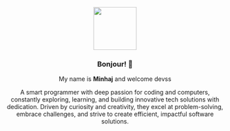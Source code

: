   <div align="center">
<div id="header">
<img src="https://media.giphy.com/media/M9gbBd9nbDrOTu1Mqx/giphy.gif](https://media2.giphy.com/media/v1.Y2lkPTc5MGI3NjExcGVyM2tlM2J2Nm9meXVwMDA0MHJjYjY0d3QyeHZ5aTFvdXhpZ2VkMiZlcD12MV9pbnRlcm5hbF9naWZfYnlfaWQmY3Q9Zw/4FEv2evGLfNeET8dMJ/giphy.gif" width="100">
</div>
<h3 id="hi-there">Bonjour! 👋 </h3>
<p>My name is <strong>Minhaj</strong> and welcome devss</p>
<p>
A smart programmer with deep passion for coding and computers, constantly exploring, learning, and building innovative tech solutions with dedication. Driven by curiosity and creativity, they excel at problem-solving, embrace challenges, and strive to create efficient, impactful software solutions. 
</p>
<!-- <img src="https://media.giphy.com/media/L8K62iTDkzGX6/giphy.gif" width="500"> -->
<!-- <h3 id="bar_chart-github-stats">:bar_chart: GitHub stats</h3>
<p> 
  <a href="https://github.com/Minhajxdd/github-readme-stats"><img src="https://github-readme-stats.vercel.app/api?username=Minhajxdd&amp;count_private=true&amp;show_icons=true&amp;theme=dark" alt="Minhaj's GitHub stats"></a></p> -->
</div>
